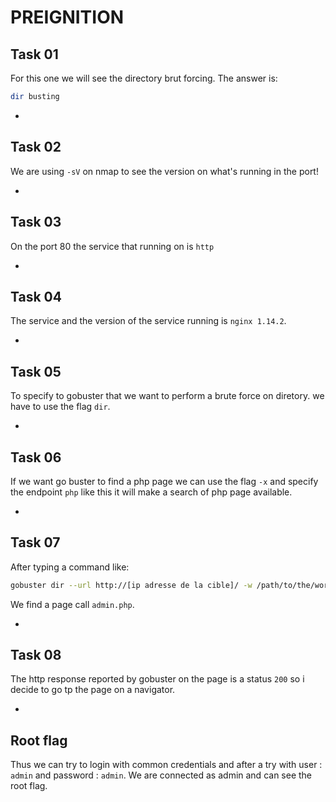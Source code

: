 # PREIGNITION

## Task 01

For this one we will see the directory brut forcing. The answer is:

```bash
dir busting
```

-
## Task 02

We are using `-sV` on nmap to see the version on what's running in the port!

-
## Task 03

On the port 80 the service that running on is `http`

-
## Task 04

The service and the version of the service running is `nginx 1.14.2`.

-
## Task 05

To specify to gobuster that we want to perform a brute force on diretory. we have to use the flag `dir`.

-
## Task 06

If we want go buster to find a php page we can use the flag `-x` and specify the endpoint `php` like this it will make a search of php page available.

-
## Task 07

After typing a command like:

```bash
gobuster dir --url http://[ip adresse de la cible]/ -w /path/to/the/wordlist/wa/want -x php
```

We find a page call `admin.php`.

-
## Task 08

The http response reported by gobuster on the page is a status `200` so i decide to go tp the page on a navigator.<br/>

-
## Root flag

Thus we can try to login with common credentials and after a try with user : `admin` and password : `admin`. We are connected as admin and can see the root flag.